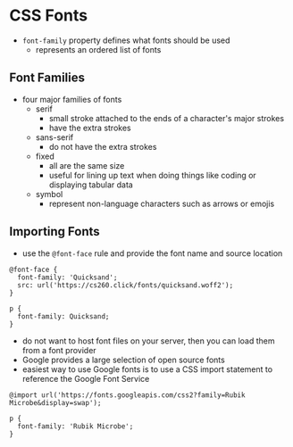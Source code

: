 # CSS Fonts
- `font-family` property defines what fonts should be used
    - represents an ordered list of fonts

## Font Families
- four major families of fonts
    - serif
        - small stroke attached to the ends of a character's major strokes
        - have the extra strokes
    - sans-serif
        - do not have the extra strokes
    - fixed
        - all are the same size
        - useful for lining up text when doing things like coding or displaying tabular data
    - symbol
        - represent non-language characters such as arrows or emojis

## Importing Fonts
- use the `@font-face` rule and provide the font name and source location
```
@font-face {
  font-family: 'Quicksand';
  src: url('https://cs260.click/fonts/quicksand.woff2');
}

p {
  font-family: Quicksand;
}
```
- do not want to host font files on your server, then you can load them from a font provider
- Google provides a large selection of open source fonts
- easiest way to use Google fonts is to use a CSS import statement to reference the Google Font Service
```
@import url('https://fonts.googleapis.com/css2?family=Rubik Microbe&display=swap');

p {
  font-family: 'Rubik Microbe';
}
```